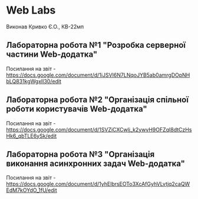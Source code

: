 # Web Labs
Виконав Кривко Є.О., КВ-22мп
## Лабораторна робота №1 "Розробка серверної частини Web-додатка"
Посилання на звіт - https://docs.google.com/document/d/1iJSVI6N7LNqoJYB5ab0amrgDOpNHbLQ831kgWgxlI30/edit

## Лабораторна робота №2 "Організація спільної роботи користувачів Web-додатка"
Посилання на звіт - https://docs.google.com/document/d/1SVZiCXCwlj_k2ywvH9OFZqI8dtCzHsHk6_qbTLE6ySk/edit

## Лабораторна робота №3 "Організація  виконання асинхронних задач Web-додатка"
Посилання на звіт - https://docs.google.com/document/d/1yhElbrsEOTo3XcAfGyhVLvtjq2caQWEdM7kOYdO_1fU/edit
